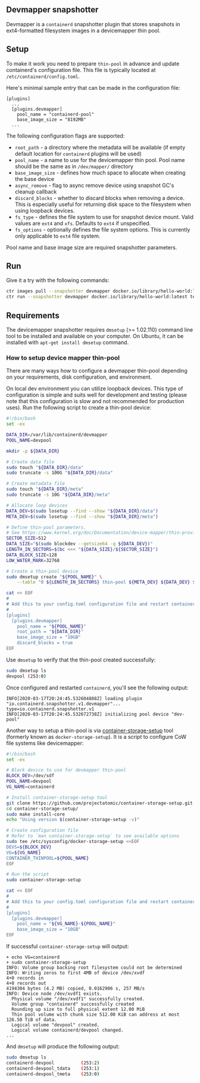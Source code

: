 ## Devmapper snapshotter

Devmapper is a `containerd` snapshotter plugin that stores snapshots in ext4-formatted filesystem images
in a devicemapper thin pool.

## Setup

To make it work you need to prepare `thin-pool` in advance and update containerd's configuration file.
This file is typically located at `/etc/containerd/config.toml`.

Here's minimal sample entry that can be made in the configuration file:

```
[plugins]
  ...
  [plugins.devmapper]
    pool_name = "containerd-pool"
    base_image_size = "8192MB"
  ...
```

The following configuration flags are supported:
* `root_path` - a directory where the metadata will be available (if empty
  default location for `containerd` plugins will be used)
* `pool_name` - a name to use for the devicemapper thin pool. Pool name
  should be the same as in `/dev/mapper/` directory
* `base_image_size` - defines how much space to allocate when creating the base device
* `async_remove` - flag to async remove device using snapshot GC's cleanup callback
* `discard_blocks` - whether to discard blocks when removing a device. This is especially useful for returning disk space to the filesystem when using loopback devices.
* `fs_type` - defines the file system to use for snapshot device mount. Valid values are `ext4` and `xfs`. Defaults to `ext4` if unspecified.
* `fs_options` - optionally defines the file system options. This is currently only applicable to `ext4` file system.

Pool name and base image size are required snapshotter parameters.

## Run
Give it a try with the following commands:

```bash
ctr images pull --snapshotter devmapper docker.io/library/hello-world:latest
ctr run --snapshotter devmapper docker.io/library/hello-world:latest test
```

## Requirements

The devicemapper snapshotter requires `dmsetup` (>= 1.02.110) command line tool to be installed and
available on your computer. On Ubuntu, it can be installed with `apt-get install dmsetup` command.

### How to setup device mapper thin-pool

There are many ways how to configure a devmapper thin-pool depending on your requirements, disk configuration,
and environment.

On local dev environment you can utilize loopback devices. This type of configuration is simple and suits well for
development and testing (please note that this configuration is slow and not recommended for production uses).
Run the following script to create a thin-pool device:

```bash
#!/bin/bash
set -ex

DATA_DIR=/var/lib/containerd/devmapper
POOL_NAME=devpool

mkdir -p ${DATA_DIR}

# Create data file
sudo touch "${DATA_DIR}/data"
sudo truncate -s 100G "${DATA_DIR}/data"

# Create metadata file
sudo touch "${DATA_DIR}/meta"
sudo truncate -s 10G "${DATA_DIR}/meta"

# Allocate loop devices
DATA_DEV=$(sudo losetup --find --show "${DATA_DIR}/data")
META_DEV=$(sudo losetup --find --show "${DATA_DIR}/meta")

# Define thin-pool parameters.
# See https://www.kernel.org/doc/Documentation/device-mapper/thin-provisioning.txt for details.
SECTOR_SIZE=512
DATA_SIZE="$(sudo blockdev --getsize64 -q ${DATA_DEV})"
LENGTH_IN_SECTORS=$(bc <<< "${DATA_SIZE}/${SECTOR_SIZE}")
DATA_BLOCK_SIZE=128
LOW_WATER_MARK=32768

# Create a thin-pool device
sudo dmsetup create "${POOL_NAME}" \
    --table "0 ${LENGTH_IN_SECTORS} thin-pool ${META_DEV} ${DATA_DEV} ${DATA_BLOCK_SIZE} ${LOW_WATER_MARK}"

cat << EOF
#
# Add this to your config.toml configuration file and restart containerd daemon
#
[plugins]
  [plugins.devmapper]
    pool_name = "${POOL_NAME}"
    root_path = "${DATA_DIR}"
    base_image_size = "10GB"
    discard_blocks = true
EOF
```

Use `dmsetup` to verify that the thin-pool created successfully:
```bash
sudo dmsetup ls
devpool	(253:0)
```

Once configured and restarted `containerd`, you'll see the following output:
```
INFO[2020-03-17T20:24:45.532604888Z] loading plugin "io.containerd.snapshotter.v1.devmapper"...  type=io.containerd.snapshotter.v1
INFO[2020-03-17T20:24:45.532672738Z] initializing pool device "dev-pool"
```

Another way to setup a thin-pool is via [container-storage-setup](https://github.com/projectatomic/container-storage-setup)
tool (formerly known as `docker-storage-setup`). It is a script to configure CoW file systems like devicemapper:

```bash
#!/bin/bash
set -ex

# Block device to use for devmapper thin-pool
BLOCK_DEV=/dev/sdf
POOL_NAME=devpool
VG_NAME=containerd

# Install container-storage-setup tool
git clone https://github.com/projectatomic/container-storage-setup.git
cd container-storage-setup/
sudo make install-core
echo "Using version $(container-storage-setup -v)"

# Create configuration file
# Refer to `man container-storage-setup` to see available options
sudo tee /etc/sysconfig/docker-storage-setup <<EOF
DEVS=${BLOCK_DEV}
VG=${VG_NAME}
CONTAINER_THINPOOL=${POOL_NAME}
EOF

# Run the script
sudo container-storage-setup

cat << EOF
#
# Add this to your config.toml configuration file and restart containerd daemon
#
[plugins]
  [plugins.devmapper]
    pool_name = "${VG_NAME}-${POOL_NAME}"
    base_image_size = "10GB"
EOF
```

If successful `container-storage-setup` will output:
```
+ echo VG=containerd
+ sudo container-storage-setup
INFO: Volume group backing root filesystem could not be determined
INFO: Writing zeros to first 4MB of device /dev/xvdf
4+0 records in
4+0 records out
4194304 bytes (4.2 MB) copied, 0.0162906 s, 257 MB/s
INFO: Device node /dev/xvdf1 exists.
  Physical volume "/dev/xvdf1" successfully created.
  Volume group "containerd" successfully created
  Rounding up size to full physical extent 12.00 MiB
  Thin pool volume with chunk size 512.00 KiB can address at most 126.50 TiB of data.
  Logical volume "devpool" created.
  Logical volume containerd/devpool changed.
...
```

And `dmsetup` will produce the following output:
```bash
sudo dmsetup ls
containerd-devpool          (253:2)
containerd-devpool_tdata    (253:1)
containerd-devpool_tmeta    (253:0)
```
